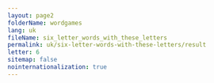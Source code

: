 ```yaml
---
layout: page2
folderName: wordgames
lang: uk
fileName: six_letter_words_with_these_letters
permalink: uk/six-letter-words-with-these-letters/result
letter: 6
sitemap: false
nointernationalization: true   
---
```

